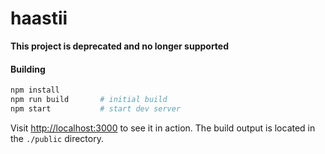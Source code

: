 ﻿# haastii

__This project is deprecated and no longer supported__

#### Building

```sh
npm install
npm run build       # initial build
npm start           # start dev server
```

Visit [http://localhost:3000](http://localhost:3000) to see it in action.
The build output is located in the `./public` directory.


